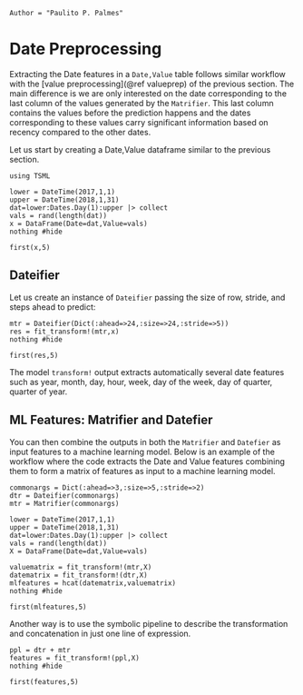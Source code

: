 ```@meta
Author = "Paulito P. Palmes"
```

# Date Preprocessing
Extracting the Date features in a `Date,Value` table follows
similar workflow with the [value preprocessing](@ref valueprep) 
of the previous section. The main difference 
is we are only interested on the
date corresponding to the last column of the values generated
by the `Matrifier`. This last column contains the values before 
the prediction happens and the dates corresponding to these
values carry significant information based on recency compared
to the other dates.

Let us start by creating a Date,Value dataframe similar to the previous section.

```@example dateifier
using TSML

lower = DateTime(2017,1,1)
upper = DateTime(2018,1,31)
dat=lower:Dates.Day(1):upper |> collect
vals = rand(length(dat))
x = DataFrame(Date=dat,Value=vals)
nothing #hide
```

```@repl dateifier
first(x,5)
```

## Dateifier
Let us create an instance of `Dateifier` passing the size of row,
stride, and steps ahead to predict:

```@example dateifier
mtr = Dateifier(Dict(:ahead=>24,:size=>24,:stride=>5))
res = fit_transform!(mtr,x)
nothing #hide
```

```@repl dateifier
first(res,5)
```

The model `transform!` output extracts automatically several date features
such as year, month, day, hour, week, day of the week, 
day of quarter, quarter of year.

## ML Features: Matrifier and Datefier 

You can then combine the outputs in both the `Matrifier` and `Datefier` 
as input features to a machine learning model. Below is an example of the
workflow where the code extracts the Date and Value features combining them
to form a matrix of features as input to a machine learning model.

```@example dateifier
commonargs = Dict(:ahead=>3,:size=>5,:stride=>2)
dtr = Dateifier(commonargs)
mtr = Matrifier(commonargs)

lower = DateTime(2017,1,1)
upper = DateTime(2018,1,31)
dat=lower:Dates.Day(1):upper |> collect
vals = rand(length(dat))
X = DataFrame(Date=dat,Value=vals)

valuematrix = fit_transform!(mtr,X)
datematrix = fit_transform!(dtr,X)
mlfeatures = hcat(datematrix,valuematrix)
nothing #hide
```
```@repl dateifier
first(mlfeatures,5)
```

Another way is to use the symbolic pipeline to
describe the transformation and concatenation in
just one line of expression.
```@example dateifier
ppl = dtr + mtr
features = fit_transform!(ppl,X)
nothing #hide
```
```@repl dateifier
first(features,5)
```
